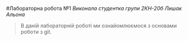#Лабораторна робота №1
*Виконала студентка групи 2КН-20б Лишак Альона*
>В даній лабораторній роботі ми ознайомлюємося з основами роботи з git.
